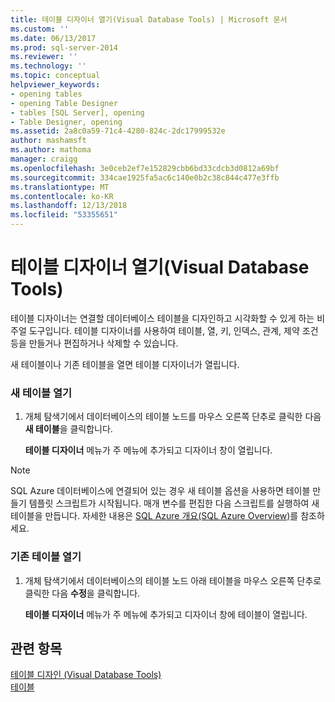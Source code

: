 ```yaml
---
title: 테이블 디자이너 열기(Visual Database Tools) | Microsoft 문서
ms.custom: ''
ms.date: 06/13/2017
ms.prod: sql-server-2014
ms.reviewer: ''
ms.technology: ''
ms.topic: conceptual
helpviewer_keywords:
- opening tables
- opening Table Designer
- tables [SQL Server], opening
- Table Designer, opening
ms.assetid: 2a8c0a59-71c4-4280-824c-2dc17999532e
author: mashamsft
ms.author: mathoma
manager: craigg
ms.openlocfilehash: 3e0ceb2ef7e152829cbb6bd33cdcb3d0812a69bf
ms.sourcegitcommit: 334cae1925fa5ac6c140e0b2c38c844c477e3ffb
ms.translationtype: MT
ms.contentlocale: ko-KR
ms.lasthandoff: 12/13/2018
ms.locfileid: "53355651"
---
```

# <a name="open-table-designer-visual-database-tools"></a>테이블 디자이너 열기(Visual Database Tools)
  테이블 디자이너는 연결할 데이터베이스 테이블을 디자인하고 시각화할 수 있게 하는 비주얼 도구입니다. 테이블 디자이너를 사용하여 테이블, 열, 키, 인덱스, 관계, 제약 조건 등을 만들거나 편집하거나 삭제할 수 있습니다.  
  
 새 테이블이나 기존 테이블을 열면 테이블 디자이너가 열립니다.  
  
### <a name="open-a-new-table"></a>새 테이블 열기  
  
1.  개체 탐색기에서 데이터베이스의 테이블 노드를 마우스 오른쪽 단추로 클릭한 다음 **새 테이블**을 클릭합니다.  
  
     **테이블 디자이너** 메뉴가 주 메뉴에 추가되고 디자이너 창이 열립니다.  
  
> [!NOTE]  
>  SQL Azure 데이터베이스에 연결되어 있는 경우 새 테이블 옵션을 사용하면 테이블 만들기 템플릿 스크립트가 시작됩니다. 매개 변수를 편집한 다음 스크립트를 실행하여 새 테이블을 만듭니다. 자세한 내용은 [SQL Azure 개요(SQL Azure Overview)](https://go.microsoft.com/fwlink/?LinkId=163948)를 참조하세요.  
  
### <a name="open-an-existing-table"></a>기존 테이블 열기  
  
1.  개체 탐색기에서 데이터베이스의 테이블 노드 아래 테이블을 마우스 오른쪽 단추로 클릭한 다음 **수정**을 클릭합니다.  
  
     **테이블 디자이너** 메뉴가 주 메뉴에 추가되고 디자이너 창에 테이블이 열립니다.  
  
## <a name="see-also"></a>관련 항목  
 [테이블 디자인 &#40;Visual Database Tools&#41;](../ssms/visual-db-tools/visual-database-tools.md)   
 [테이블](../relational-databases/tables/tables.md)  
  
  
